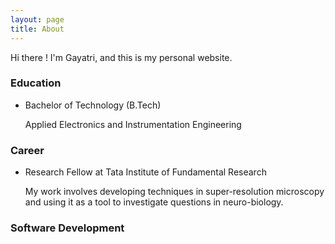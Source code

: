 ```yaml
---
layout: page
title: About
---
```


<!-- <p class="message">
  Hey there! This page is included as an example. Feel free to customize it for your own use upon downloading. Carry on!
</p> -->

Hi there ! I'm Gayatri, and this is my personal website.

### Education

* Bachelor of Technology (B.Tech)  
  
  Applied Electronics and Instrumentation Engineering

### Career

* Research Fellow at Tata Institute of Fundamental Research  
  
  My work involves developing techniques in super-resolution microscopy and using it as a tool to investigate questions in neuro-biology.

### Software Development

